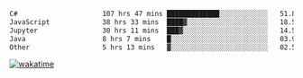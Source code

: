 <!--START_SECTION:waka-->

```txt
C#                     107 hrs 47 mins █████████████░░░░░░░░░░░░   51.83 %
JavaScript             38 hrs 33 mins  ████▓░░░░░░░░░░░░░░░░░░░░   18.54 %
Jupyter                30 hrs 11 mins  ███▓░░░░░░░░░░░░░░░░░░░░░   14.52 %
Java                   8 hrs 7 mins    █░░░░░░░░░░░░░░░░░░░░░░░░   03.91 %
Other                  5 hrs 13 mins   ▓░░░░░░░░░░░░░░░░░░░░░░░░   02.51 %
```

<!--END_SECTION:waka-->
[![wakatime](https://wakatime.com/badge/user/6c2f442e-41b4-42e3-bc06-d5d8203ad1da.svg)](https://wakatime.com/@6c2f442e-41b4-42e3-bc06-d5d8203ad1da)
